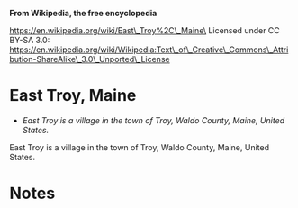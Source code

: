 **From Wikipedia, the free encyclopedia**

https://en.wikipedia.org/wiki/East\_Troy%2C\_Maine\
Licensed under CC BY-SA 3.0:\
https://en.wikipedia.org/wiki/Wikipedia:Text\_of\_Creative\_Commons\_Attribution-ShareAlike\_3.0\_Unported\_License

East Troy, Maine
================

-   *East Troy is a village in the town of Troy, Waldo County, Maine,
    United States.*

East Troy is a village in the town of Troy, Waldo County, Maine, United
States.

Notes
=====
